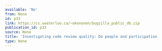 ```yaml
---
available: 'No'
from: None
id: p33
link: https://cs.uwaterloo.ca/~okononen/bugzilla_public_db.zip
publication_id: p33
source: None
title: 'Investigating code review quality: Do people and participation matter?'
type: None
---
```


